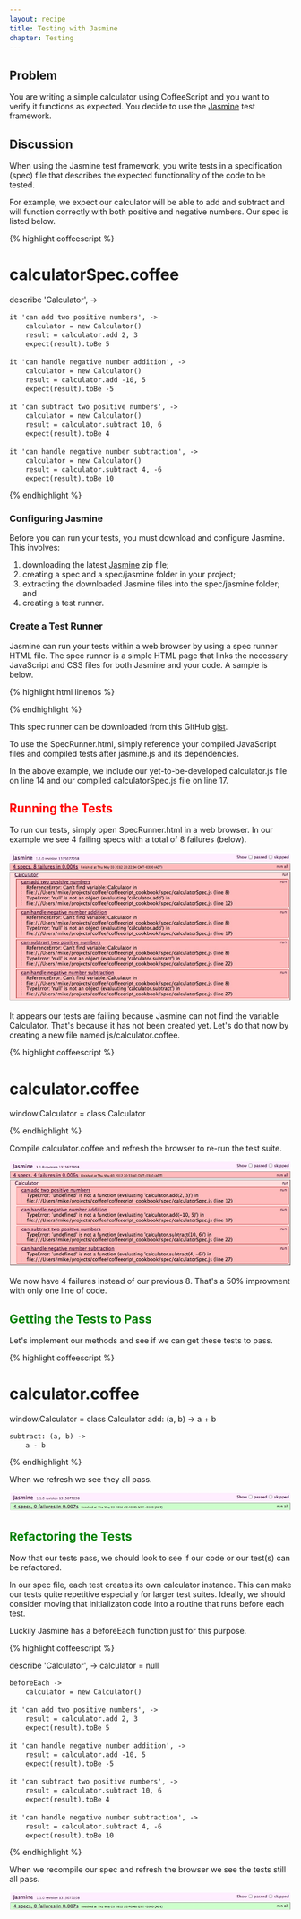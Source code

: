 ```yaml
---
layout: recipe
title: Testing with Jasmine
chapter: Testing
---
```

## Problem

You are writing a simple calculator using CoffeeScript and you want to verify it functions as expected.  You decide to use the <a href="http://pivotal.github.com/jasmine/" target="_blank">Jasmine</a> test framework.

## Discussion

When using the Jasmine test framework, you write tests in a specification (spec) file that describes the expected functionality of the code to be tested.

For example, we expect our calculator will be able to add and subtract and will function correctly with both positive and negative numbers.  Our spec is listed below.

{% highlight coffeescript %}

# calculatorSpec.coffee

describe 'Calculator', ->

	it 'can add two positive numbers', ->
		calculator = new Calculator()
		result = calculator.add 2, 3
		expect(result).toBe 5

	it 'can handle negative number addition', ->
		calculator = new Calculator()
		result = calculator.add -10, 5
		expect(result).toBe -5

	it 'can subtract two positive numbers', ->
		calculator = new Calculator()
		result = calculator.subtract 10, 6
		expect(result).toBe 4

	it 'can handle negative number subtraction', ->
		calculator = new Calculator()
		result = calculator.subtract 4, -6
		expect(result).toBe 10

{% endhighlight %}


### Configuring Jasmine

Before you can run your tests, you must download and configure Jasmine.  This involves:
1. downloading the latest <a href="http://pivotal.github.com/jasmine/download.html" target="_blank">Jasmine</a> zip file;
2. creating a spec and a spec/jasmine folder in your project;
3. extracting the downloaded Jasmine files into the spec/jasmine folder; and
4. creating a test runner.

### Create a Test Runner

Jasmine can run your tests within a web browser by using a spec runner HTML file.  The spec runner is a simple HTML page that links the necessary JavaScript and CSS files for both Jasmine and your code.  A sample is below.

{% highlight html linenos %}

<!DOCTYPE HTML PUBLIC "-//W3C//DTD HTML 4.01 Transitional//EN"
  "http://www.w3.org/TR/html4/loose.dtd">
<html>
<head>
  <title>Jasmine Spec Runner</title>
  <link rel="shortcut icon" type="image/png" href="spec/jasmine/jasmine_favicon.png">
  <link rel="stylesheet" type="text/css" href="spec/jasmine/jasmine.css">
  <script src="http://code.jquery.com/jquery.min.js"></script>
  <script src="spec/jasmine/jasmine.js"></script>
  <script src="spec/jasmine/jasmine-html.js"></script>
  <script src="spec/jasmine/jasmine-jquery-1.3.1.js"></script>

  <!-- include source files here... -->
  <script src="js/calculator.js"></script>

  <!-- include spec files here... -->
  <script src="spec/calculatorSpec.js"></script>

</head>

<body>
  <script type="text/javascript">
    (function() {
      var jasmineEnv = jasmine.getEnv();
      jasmineEnv.updateInterval = 1000;

      var trivialReporter = new jasmine.TrivialReporter();

      jasmineEnv.addReporter(trivialReporter);

      jasmineEnv.specFilter = function(spec) {
        return trivialReporter.specFilter(spec);
      };

      var currentWindowOnload = window.onload;

      window.onload = function() {
        if (currentWindowOnload) {
          currentWindowOnload();
        }
        execJasmine();
      };

      function execJasmine() {
        jasmineEnv.execute();
      }

    })();
  </script>
</body>
</html>

{% endhighlight %}

This spec runner can be downloaded from this GitHub <a href="https://gist.github.com/2623232" target="_blank">gist</a>.

To use the SpecRunner.html, simply reference your compiled JavaScript files and compiled tests after jasmine.js and its dependencies.

In the above example, we include our yet-to-be-developed calculator.js file on line 14 and our compiled calculatorSpec.js file on line 17.

## <span style="color: red;">Running the Tests</span>

To run our tests, simply open SpecRunner.html in a web browser.  In our example we see 4 failing specs with a total of 8 failures (below).

<img src="images/jasmine_failing_all.jpg" alt="All failing tests" />

It appears our tests are failing because Jasmine can not find the variable Calculator.  That's because it has not been created yet.  Let's do that now by creating a new file named js/calculator.coffee.


{% highlight coffeescript %}

# calculator.coffee

window.Calculator = class Calculator

{% endhighlight %}

Compile calculator.coffee and refresh the browser to re-run the test suite.

<img src="images/jasmine_failing_better.jpg" alt="Still failing, but better" />

We now have 4 failures instead of our previous 8.  That's a 50% improvment with only one line of code.

## <span style="color: green;">Getting the Tests to Pass</span>

Let's implement our methods and see if we can get these tests to pass.

{% highlight coffeescript %}

# calculator.coffee

window.Calculator = class Calculator
	add: (a, b) ->
		a + b

	subtract: (a, b) ->
		a - b 

{% endhighlight %}

When we refresh we see they all pass.

<img src="images/jasmine_passing.jpg" alt="All passing" />


## <span style="color: green;">Refactoring the Tests</span>

Now that our tests pass, we should look to see if our code or our test(s) can be refactored.

In our spec file, each test creates its own calculator instance.  This can make our tests quite repetitive especially for larger test suites.  Ideally, we should consider moving that initializaton code into a routine that runs before each test.  

Luckily Jasmine has a beforeEach function just for this purpose.

{% highlight coffeescript %}

describe 'Calculator', ->
	calculator = null

	beforeEach ->
		calculator = new Calculator()

	it 'can add two positive numbers', ->
		result = calculator.add 2, 3
		expect(result).toBe 5

	it 'can handle negative number addition', ->
		result = calculator.add -10, 5
		expect(result).toBe -5

	it 'can subtract two positive numbers', ->
		result = calculator.subtract 10, 6
		expect(result).toBe 4

	it 'can handle negative number subtraction', ->
		result = calculator.subtract 4, -6
		expect(result).toBe 10

{% endhighlight %}

When we recompile our spec and refresh the browser we see the tests still all pass.

<img src="images/jasmine_passing.jpg" alt="All passing" />
